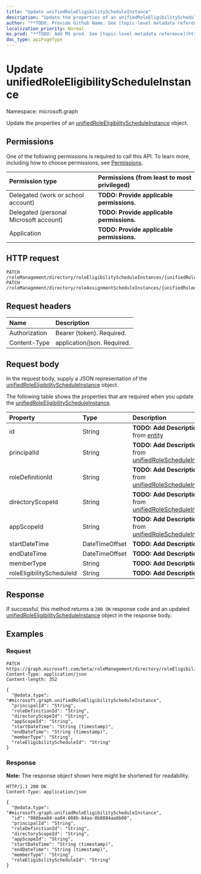 ```yaml
---
title: "Update unifiedRoleEligibilityScheduleInstance"
description: "Update the properties of an unifiedRoleEligibilityScheduleInstance object."
author: "**TODO: Provide Github Name. See [topic-level metadata reference](https://msgo.azurewebsites.net/add/document/guidelines/metadata.html#topic-level-metadata)**"
localization_priority: Normal
ms.prod: "**TODO: Add MS prod. See [topic-level metadata reference](https://msgo.azurewebsites.net/add/document/guidelines/metadata.html#topic-level-metadata)**"
doc_type: apiPageType
---
```


# Update unifiedRoleEligibilityScheduleInstance
Namespace: microsoft.graph

Update the properties of an [unifiedRoleEligibilityScheduleInstance](../resources/unifiedroleeligibilityscheduleinstance.md) object.

## Permissions
One of the following permissions is required to call this API. To learn more, including how to choose permissions, see [Permissions](/graph/permissions-reference).

|Permission type|Permissions (from least to most privileged)|
|:---|:---|
|Delegated (work or school account)|**TODO: Provide applicable permissions.**|
|Delegated (personal Microsoft account)|**TODO: Provide applicable permissions.**|
|Application|**TODO: Provide applicable permissions.**|

## HTTP request

<!-- {
  "blockType": "ignored"
}
-->
``` http
PATCH /roleManagement/directory/roleEligibilityScheduleInstances/{unifiedRoleEligibilityScheduleInstanceId}
PATCH /roleManagement/directory/roleAssignmentScheduleInstances/{unifiedRoleAssignmentScheduleInstanceId}/activatedUsing
```

## Request headers
|Name|Description|
|:---|:---|
|Authorization|Bearer {token}. Required.|
|Content-Type|application/json. Required.|

## Request body
In the request body, supply a JSON representation of the [unifiedRoleEligibilityScheduleInstance](../resources/unifiedroleeligibilityscheduleinstance.md) object.

The following table shows the properties that are required when you update the [unifiedRoleEligibilityScheduleInstance](../resources/unifiedroleeligibilityscheduleinstance.md).

|Property|Type|Description|
|:---|:---|:---|
|id|String|**TODO: Add Description** Inherited from [entity](../resources/entity.md)|
|principalId|String|**TODO: Add Description** Inherited from [unifiedRoleScheduleInstanceBase](../resources/unifiedrolescheduleinstancebase.md)|
|roleDefinitionId|String|**TODO: Add Description** Inherited from [unifiedRoleScheduleInstanceBase](../resources/unifiedrolescheduleinstancebase.md)|
|directoryScopeId|String|**TODO: Add Description** Inherited from [unifiedRoleScheduleInstanceBase](../resources/unifiedrolescheduleinstancebase.md)|
|appScopeId|String|**TODO: Add Description** Inherited from [unifiedRoleScheduleInstanceBase](../resources/unifiedrolescheduleinstancebase.md)|
|startDateTime|DateTimeOffset|**TODO: Add Description**|
|endDateTime|DateTimeOffset|**TODO: Add Description**|
|memberType|String|**TODO: Add Description**|
|roleEligibilityScheduleId|String|**TODO: Add Description**|



## Response

If successful, this method returns a `200 OK` response code and an updated [unifiedRoleEligibilityScheduleInstance](../resources/unifiedroleeligibilityscheduleinstance.md) object in the response body.

## Examples

### Request
<!-- {
  "blockType": "request",
  "name": "update_unifiedroleeligibilityscheduleinstance"
}
-->
``` http
PATCH https://graph.microsoft.com/beta/roleManagement/directory/roleEligibilityScheduleInstances/{unifiedRoleEligibilityScheduleInstanceId}
Content-Type: application/json
Content-length: 352

{
  "@odata.type": "#microsoft.graph.unifiedRoleEligibilityScheduleInstance",
  "principalId": "String",
  "roleDefinitionId": "String",
  "directoryScopeId": "String",
  "appScopeId": "String",
  "startDateTime": "String (timestamp)",
  "endDateTime": "String (timestamp)",
  "memberType": "String",
  "roleEligibilityScheduleId": "String"
}
```


### Response
**Note:** The response object shown here might be shortened for readability.
<!-- {
  "blockType": "response",
  "truncated": true
}
-->
``` http
HTTP/1.1 200 OK
Content-Type: application/json

{
  "@odata.type": "#microsoft.graph.unifiedRoleEligibilityScheduleInstance",
  "id": "088baa84-aa84-088b-84aa-8b0884aa8b08",
  "principalId": "String",
  "roleDefinitionId": "String",
  "directoryScopeId": "String",
  "appScopeId": "String",
  "startDateTime": "String (timestamp)",
  "endDateTime": "String (timestamp)",
  "memberType": "String",
  "roleEligibilityScheduleId": "String"
}
```

